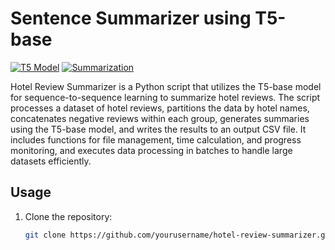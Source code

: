 # Sentence Summarizer using T5-base

[![T5 Model](https://img.shields.io/badge/T5_Model-Transformers-orange)](https://huggingface.co/transformers/model_doc/t5.html)
[![Summarization](https://img.shields.io/badge/Summarization-Sequence--to--Sequence-blue)](https://huggingface.co/transformers/model_doc/t5.html)

Hotel Review Summarizer is a Python script that utilizes the T5-base model for sequence-to-sequence learning to summarize hotel reviews. The script processes a dataset of hotel reviews, partitions the data by hotel names, concatenates negative reviews within each group, generates summaries using the T5-base model, and writes the results to an output CSV file. It includes functions for file management, time calculation, and progress monitoring, and executes data processing in batches to handle large datasets efficiently.

## Usage

1. Clone the repository:

   ```bash
   git clone https://github.com/yourusername/hotel-review-summarizer.git
